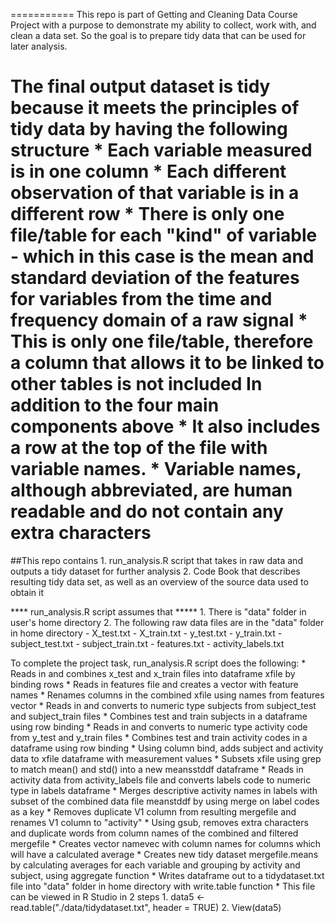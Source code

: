 ===========
This repo is part of Getting and Cleaning Data Course Project with a purpose to demonstrate
my ability to collect, work with, and clean a data set.
So the goal is to prepare tidy data that can be used for later analysis.

The final output dataset is tidy because it meets the principles of tidy data by having the following structure
	* Each variable measured is in one column
	* Each different observation of that variable is in a different row
	* There is only one file/table for each "kind" of variable - which in this case	is the mean and
		standard deviation of the features for variables from the time and frequency domain of a raw signal
	* This is only one file/table, therefore a column that allows it to be linked to other tables is not included 
	In addition to the four main components above
	* It also includes a row at the top of the file with variable names.
	* Variable names, although abbreviated, are human readable and do not contain any extra characters
===========
##This repo contains
	1. run_analysis.R script that takes in raw data and outputs a tidy dataset
		for further analysis
	2. Code Book that describes resulting tidy data set, as well as an overview of the source data used to obtain it

**** run_analysis.R script assumes that *****
	1. There is "data" folder in user's home directory
	2. The following raw data files are in the "data" folder in home directory
		- X_test.txt
		- X_train.txt
		- y_test.txt
		- y_train.txt
		- subject_test.txt
		- subject_train.txt
		- features.txt
		- activity_labels.txt

To complete the project task, run_analysis.R script does the following:
	* Reads in and combines x_test and x_train files into dataframe xfile by binding rows
	* Reads in features file and creates a vector with feature names
	* Renames columns in the combined xfile using names from features vector
	* Reads in and converts to numeric type subjects from subject_test and subject_train files
	* Combines test and train subjects in a dataframe using row binding
	* Reads in and converts to numeric type activity code from y_test and y_train files
	* Combines test and train activity codes in a dataframe using row binding
	* Using column bind, adds subject and activity data to xfile dataframe with measurement values
	* Subsets xfile using grep to match mean() and std() into a new meansstddf dataframe
	* Reads in activity data from activity_labels file and converts labels code
		to numeric type in labels dataframe
	* Merges descriptive activity names in labels with subset of the combined data file meanstddf
		by using merge on label codes as a key
	* Removes duplicate V1 column from resulting mergefile and renames V1 column to "activity" 
	* Using gsub, removes extra characters and duplicate words from column names of the combined and
		filtered mergefile
	* Creates vector namevec with column names for columns which will have a calculated average
	* Creates new tidy dataset mergefile.means by calculating averages for each variable
		and grouping by activity and subject, using aggregate function
	* Writes dataframe out to a tidydataset.txt file into "data" folder in home directory
		with write.table function
	* This file can be viewed in R Studio in 2 steps
		1. data5 <- read.table("./data/tidydataset.txt", header = TRUE)
		2. View(data5)
